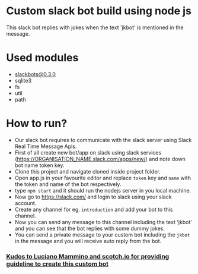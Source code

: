 # Custom slack bot build using node js
This slack bot replies with jokes when the text 'jkbot' is mentioned in the message.

# Used modules
- slackbots@0.3.0
- sqlite3
- fs
- util
- path

# How to run?
- Our slack bot requires to communicate with the slack server using Slack Real Time Message Apis.
- First of all create new bot/app on slack using slack services (https://ORGANISATION_NAME.slack.com/apps/new/) and note down  bot name token key.
- Clone this project and navigate cloned inside project folder.
- Open app.js in your favourite editor and replace `token` key and `name` with the token and name of the bot respectively.
- type `npm start` and it should run the nodejs server in you local machine.
- Now go to https://slack.com/ and login to slack using your slack account.
- Create any channel for eg. `introduction` and add your bot to this channel.
- Now you can send any message to this channel including the text 'jkbot' and you can see that the bot replies with some dummy jokes.
- You can send a private message to your custom bot including the `jkbot` in the message and you will receive auto reply from the bot.



### [Kudos to Luciano Mammino and scotch.io for providing guideline to create this custom bot](https://scotch.io/tutorials/building-a-slack-bot-with-node-js-and-chuck-norris-super-powers) 
